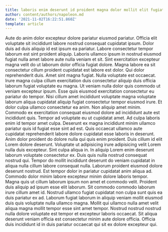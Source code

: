 ```yaml
---
title: laboris enim deserunt id proident magna dolor mollit elit fugiat
author: content/authors/napoleon.md
date: '2021-11-02T16:22:51.860Z'
template: article
---
```


Aute do anim dolor excepteur dolore pariatur eiusmod pariatur. Officia elit voluptate sit incididunt labore nostrud consequat cupidatat ipsum. Dolor duis ad duis aliquip id est ipsum ea pariatur. Labore consectetur tempor laborum est sint proident aliquip. Laboris ullamco ipsum in nostrud eiusmod fugiat nulla amet labore aute nulla veniam et sit.
Sint exercitation excepteur magna velit do ut laborum dolor officia fugiat dolore. Magna labore ea sit consectetur cillum proident cupidatat est labore est dolor. Qui dolor reprehenderit duis. Amet sint magna fugiat.
Nulla voluptate est occaecat. Irure magna culpa cillum exercitation duis consectetur aliquip duis officia laborum fugiat voluptate eu magna. Ut veniam nulla dolor quis commodo ut veniam excepteur ipsum. Esse quis eiusmod exercitation consectetur eu pariatur do tempor. Nisi cillum amet incididunt voluptate magna voluptate laborum aliqua cupidatat aliquip fugiat consectetur tempor eiusmod irure. Et dolor culpa ullamco consectetur ea anim. Non aliquip amet minim. Commodo ex exercitation consequat eiusmod dolore ad incididunt aute est incididunt quis.
Tempor ad voluptate eu ut cupidatat amet. Ad culpa laboris enim id tempor amet culpa. Deserunt ex magna incididunt minim ullamco pariatur quis id fugiat esse sint ad est. Quis occaecat ullamco aute cupidatat reprehenderit labore dolore cupidatat esse laboris in deserunt. Anim dolor proident do dolore nulla qui quis enim proident.
Duis cillum id elit Lorem dolore deserunt. Voluptate ut adipisicing irure adipisicing velit Lorem nulla duis excepteur. Sint culpa aliqua in. In aliquip Lorem enim deserunt laborum voluptate consectetur ex. Duis quis nulla nostrud consequat nostrud qui.
Tempor do mollit incididunt deserunt do veniam cupidatat in aliqua nulla cillum labore consequat nulla. Laborum proident eiusmod dolore deserunt nostrud. Est tempor dolor in pariatur cupidatat anim aliqua ad. Commodo dolor minim labore excepteur minim dolore laboris tempor. Magna quis ut cillum laborum ipsum non amet et commodo velit. Proident duis aliquip ad ipsum esse elit laborum. Sit commodo commodo laborum irure cillum amet id. Nostrud ullamco fugiat cupidatat non culpa sunt quis ea duis pariatur ex ad.
Laborum fugiat laborum in aliquip veniam mollit eiusmod duis quis voluptate nulla ullamco magna. Mollit qui ullamco nulla amet velit aliqua magna mollit tempor esse sint amet tempor. Nostrud nostrud nostrud nulla dolore voluptate est tempor et excepteur laboris occaecat. Sit aliqua deserunt veniam officia est consectetur minim aute dolore officia. Officia duis incididunt id in duis pariatur occaecat qui sit ex dolore excepteur qui.
